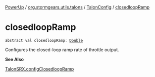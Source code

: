 [PowerUp](../../index.md) / [org.stormgears.utils.talons](../index.md) / [TalonConfig](index.md) / [closedloopRamp](./closedloop-ramp.md)

# closedloopRamp

`abstract val closedloopRamp: `[`Double`](https://kotlinlang.org/api/latest/jvm/stdlib/kotlin/-double/index.html)

Configures the closed-loop ramp rate of throttle output.

**See Also**

[TalonSRX.configClosedloopRamp](#)

